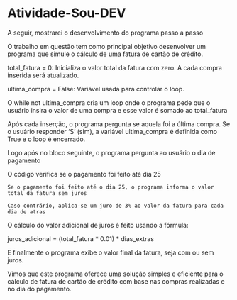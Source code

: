 # Atividade-Sou-DEV
A seguir, mostrarei o desenvolvimento do programa passo a passo

O trabalho em questão tem como principal objetivo desenvolver um programa que simule o cálculo de uma fatura de cartão de crédito.

total_fatura = 0: Inicializa o valor total da fatura com zero. A cada compra inserida será atualizado.

ultima_compra = False: Variável usada para controlar o loop.

O while not ultima_compra cria um loop onde o programa pede que o usuário insira o valor de uma compra e esse valor é somado ao total_fatura

Após cada inserção, o programa pergunta se aquela foi a última compra. Se o usuário responder ‘S’ (sim), a variável  ultima_compra é definida como True e o loop é encerrado.

Logo após no bloco seguinte, o programa pergunta ao usuário o dia de pagamento

O código verifica se o pagamento foi feito até dia 25

    Se o pagamento foi feito até o dia 25, o programa informa o valor total da fatura sem juros
    
    Caso contrário, aplica-se um juro de 3% ao valor da fatura para cada dia de atras 
    
O cálculo do valor adicional de juros é feito usando a fórmula:

juros_adicional  = (total_fatura * 0.01) *  dias_extras

E finalmente o programa exibe o valor  final da fatura, seja com ou sem juros.

Vimos que este programa oferece uma solução simples e eficiente para o cálculo de fatura de cartão de crédito com base nas compras realizadas e no dia do pagamento.

